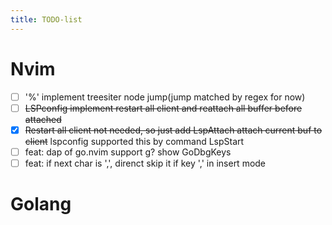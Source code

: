 ```yaml
---
title: TODO-list
---
```


# Nvim

- [ ] '%' implement treesiter node jump(jump matched by regex for now)
- [ ] ~~LSPconfig implement restart all client and reattach all buffer before attached~~
- [x] ~~Restart all client not needed, so just add LspAttach attach current buf to client~~ lspconfig supported this by command LspStart
- [ ] feat: dap of go.nvim support g? show GoDbgKeys
- [ ] feat: if next char is ',', direnct skip it if key ',' in insert mode

# Golang
